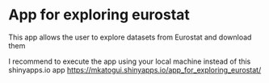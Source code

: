 # App for exploring eurostat
This app allows the user to explore datasets from Eurostat and download them

I recommend to execute the app using your local machine instead of this shinyapps.io app
https://mkatogui.shinyapps.io/app_for_exploring_eurostat/
